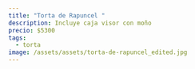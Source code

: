 ```yaml
---
title: "Torta de Rapuncel "
description: Incluye caja visor con moño
precio: $5300
tags:
  - torta
image: /assets/assets/torta-de-rapuncel_edited.jpg
---
```

